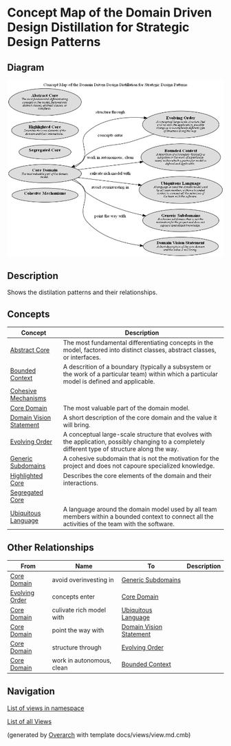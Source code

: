 # Concept Map of the Domain Driven Design Distillation for Strategic Design Patterns

## Diagram
![Concept Map of the Domain Driven Design Distillation for Strategic Design Patterns](../../../software-development/domain-driven-design/distillation/concept-view.png)

## Description
Shows the distilation patterns and their relationships.

## Concepts
| Concept | Description |
|---|---|
| [Abstract Core](../../../software-development/domain-driven-design/distillation/c-abstract-core.md)| The most fundamental differentiating concepts in the model, factored into distinct classes, abstract classes, or interfaces. |
| [Bounded Context](../../../software-development/domain-driven-design/modelling/c-bounded-context.md)| A descrition of a boundary (typically a subsystem or the work of a particular team) within which a particular model is defined and applicable. |
| [Cohesive Mechanisms](../../../software-development/domain-driven-design/distillation/c-cohesive-mechanisms.md)|  |
| [Core Domain](../../../software-development/domain-driven-design/distillation/c-core-domain.md)| The most valuable part of the domain model. |
| [Domain Vision Statement](../../../software-development/domain-driven-design/distillation/c-domain-vision-statement.md)| A short description of the core domain and the value it will bring. |
| [Evolving Order](../../../software-development/domain-driven-design/large-scale-structure/c-evolving-order.md)| A conceptual large-scale structure that evolves with the application, possibly changing to a completely different type of structure along the way. |
| [Generic Subdomains](../../../software-development/domain-driven-design/distillation/c-generic-subdomains.md)| A cohesive subdomain that is not the motivation for the project and does not capoure specialized knowledge. |
| [Highlighted Core](../../../software-development/domain-driven-design/distillation/c-highlighted-core.md)| Describes the core elements of the domain and their interactions. |
| [Segregated Core](../../../software-development/domain-driven-design/distillation/c-segregated-core.md)|  |
| [Ubiquitous Language](../../../software-development/domain-driven-design/modelling/c-ubiquitous-language.md)| A language around the domain model used by all team members within a bounded context to connect all the activities of the team with the software. |

## Other Relationships
| From | Name | To | Description |
|---|---|---|---|
| [Core Domain](../../../software-development/domain-driven-design/distillation/c-core-domain.md) | avoid overinvesting in | [Generic Subdomains](../../../software-development/domain-driven-design/distillation/c-generic-subdomains.md) |  |
| [Evolving Order](../../../software-development/domain-driven-design/large-scale-structure/c-evolving-order.md) | concepts enter | [Core Domain](../../../software-development/domain-driven-design/distillation/c-core-domain.md) |  |
| [Core Domain](../../../software-development/domain-driven-design/distillation/c-core-domain.md) | culivate rich model with | [Ubiquitous Language](../../../software-development/domain-driven-design/modelling/c-ubiquitous-language.md) |  |
| [Core Domain](../../../software-development/domain-driven-design/distillation/c-core-domain.md) | point the way with | [Domain Vision Statement](../../../software-development/domain-driven-design/distillation/c-domain-vision-statement.md) |  |
| [Core Domain](../../../software-development/domain-driven-design/distillation/c-core-domain.md) | structure through | [Evolving Order](../../../software-development/domain-driven-design/large-scale-structure/c-evolving-order.md) |  |
| [Core Domain](../../../software-development/domain-driven-design/distillation/c-core-domain.md) | work in autonomous, clean | [Bounded Context](../../../software-development/domain-driven-design/modelling/c-bounded-context.md) |  |

## Navigation
[List of views in namespace](./views-in-namespace.md)

[List of all Views](../../../views.md)


(generated by [Overarch](https://github.com/soulspace-org/overarch) with template docs/views/view.md.cmb)

